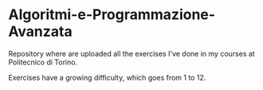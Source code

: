 # Algoritmi-e-Programmazione-Avanzata
Repository where are uploaded all the exercises I've done in my courses at Politecnico di Torino.

Exercises have a growing difficulty, which goes from 1 to 12.
